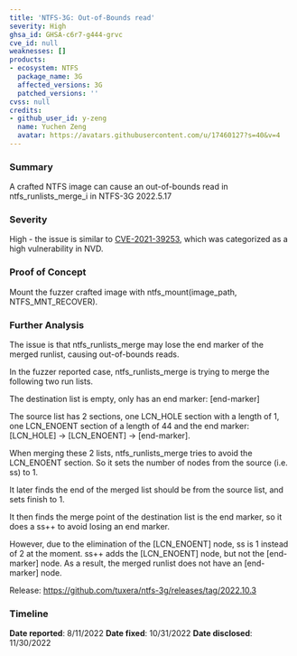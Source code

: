 ```yaml
---
title: 'NTFS-3G: Out-of-Bounds read'
severity: High
ghsa_id: GHSA-c6r7-g444-grvc
cve_id: null
weaknesses: []
products:
- ecosystem: NTFS
  package_name: 3G
  affected_versions: 3G
  patched_versions: ''
cvss: null
credits:
- github_user_id: y-zeng
  name: Yuchen Zeng
  avatar: https://avatars.githubusercontent.com/u/17460127?s=40&v=4
---
```


### Summary
A crafted NTFS image can cause an out-of-bounds read in ntfs_runlists_merge_i in NTFS-3G 2022.5.17


### Severity
High - the issue is similar to [CVE-2021-39253](https://nvd.nist.gov/vuln/detail/CVE-2021-39253), which was categorized as a high vulnerability in NVD.

### Proof of Concept
Mount the fuzzer crafted image with ntfs_mount(image_path, NTFS_MNT_RECOVER).

### Further Analysis
The issue is that ntfs_runlists_merge may lose the end marker of the merged runlist, causing out-of-bounds reads.

In the fuzzer reported case, ntfs_runlists_merge is trying to merge the following two run lists.

The destination list is empty, only has an end marker: [end-marker]

The source list has 2 sections, one LCN_HOLE section with a length of 1, one LCN_ENOENT section of a length of 44 and the end marker: [LCN_HOLE] -> [LCN_ENOENT] -> [end-marker].

When merging these 2 lists, ntfs_runlists_merge tries to avoid the LCN_ENOENT section. So it sets the number of nodes from the source (i.e. ss) to 1.

It later finds the end of the merged list should be from the source list, and sets finish to 1.

It then finds the merge point of the destination list is the end marker, so it does a ss++ to avoid losing an end marker.

However, due to the elimination of the [LCN_ENOENT] node, ss is 1 instead of 2 at the moment. ss++ adds the [LCN_ENOENT] node, but not the [end-marker] node. As a result, the merged runlist does not have an [end-marker] node.

Release: https://github.com/tuxera/ntfs-3g/releases/tag/2022.10.3

### Timeline
**Date reported**: 8/11/2022
**Date fixed**: 10/31/2022
**Date disclosed**: 11/30/2022